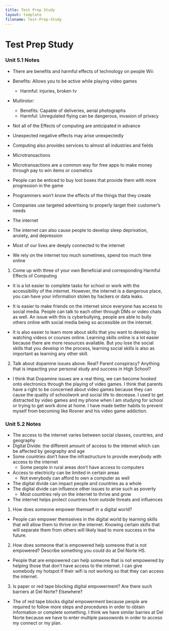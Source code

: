 ```yaml
---
title: Test Prep Study
layout: template
filename: Test-Prep-Study
--- 
```


 # Test Prep Study 
 
### Unit 5.1 Notes

- There are benefits and harmful effects of technology on people 
Wii:
- Benefits: Allows you to be active while playing video games 
  - Harmful: injuries, broken tv
- Multirotor:
  - Benefits: Capable of deliveries, aerial photographs
  - Harmful: Unregulated flying can be dangerous, invasion of privacy 
- Not all of the Effects of computing are anticipated in advance 
- Unexpected negative effects may arise unexpectedly
- Computing also provides services to almost all industries and fields 

- Microtransactions
- Microtransactions are a common way for free apps to make money through pay to win items or cosmetics 
- People can be enticed to buy loot boxes that provide them with more progression in the game
- Programmers won’t know the effects of the things that they create
- Companies use targeted advertising to properly target their customer’s needs
- The internet 
- The internet can also cause people to develop sleep deprivation, anxiety, and depression 
- Most of our lives are deeply connected to the internet
- We rely on the internet too much sometimes, spend too much time online

1. Come up with three of your own Beneficial and corresponding Harmful Effects of Computing

- It is a lot easier to complete tasks for school or work with the accessibility of the internet. However, the internet is a dangerous place, you can have your information stolen by hackers or data leaks. 

- It is easier to make friends on the internet since everyone has access to social media. People can talk to each other through DMs or video chats as well. An issue with this is cyberbullying, people are able to bully others online with social media being so accessible on the internet. 

- It is also easier to learn more about skills that you want to develop by watching videos or courses online. Learning skills online is a lot easier because there are more resources available. But you lose the social skills that you develop in the process, learning social skills is also as important as learning any other skill. 

2. Talk about dopamine issues above. Real? Parent conspiracy? Anything that is impacting your personal study and success in High School?

- I think that Dopamine issues are a real thing, we can become hooked onto electronics through the playing of video games. I think that parents have a right to be concerned about video games because they can cause the quality of schoolwork and social life to decrease. I used to get distracted by video games and my phone when I am studying for school or trying to get work done at home. I have made better habits to prevent myself from becoming like Rosner and his video game addiction. 


### Unit 5.2 Notes

- The access to the internet varies between social classes, countries, and geography
- Digital Divide: the different amount of access to the internet which can be affected by geography and age
- Some countries don’t have the infrastructure to provide everybody with access to the internet 
  - Some people in rural areas don’t have access to computers
- Access to electricity can be limited in certain areas
  - Not everybody can afford to own a computer as well
- The digital divide can impact people and countries as a whole
- The digital divide can influence other issues to arise such as poverty 
  - Most countries rely on the internet to thrive and grow 
- The internet helps protect countries from outside threats and influences 

1. How does someone empower themself in a digital world?

- People can empower themselves in the digital world by learning skills that will allow them to thrive on the internet. Knowing certain skills that will separate them from others will likely lead to more success in the future. 

2. How does someone that is empowered help someone that is not empowered? Describe something you could do at Del Norte HS.

- People that are empowered can help someone that is not empowered by helping those that don’t have access to the internet. I can give somebody my hotspot if their wifi is not working so that they can access the internet.

3. Is paper or red tape blocking digital empowerment? Are there such barriers at Del Norte? Elsewhere?
- The of red tape blocks digital empowerment because people are required to follow more steps and procedures in order to obtain information or complete something. I think we have similar barries at Del Norte because we have to enter multiple passowords in order to access my connect or my plan. 
